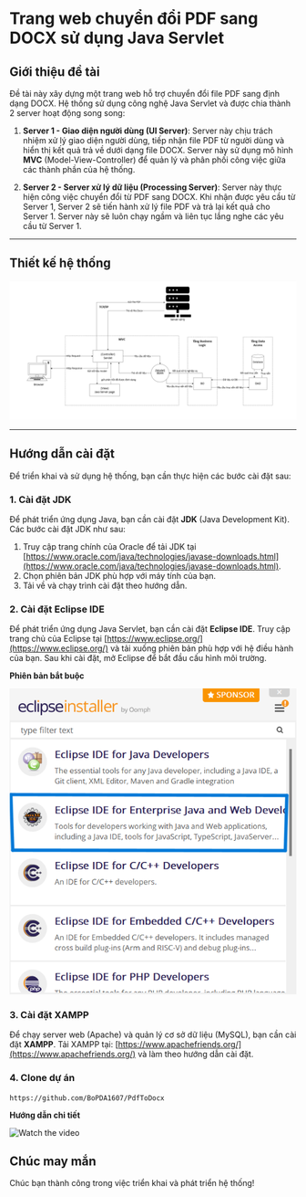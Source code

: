 # Trang web chuyển đổi PDF sang DOCX sử dụng Java Servlet

## Giới thiệu đề tài

Đề tài này xây dựng một trang web hỗ trợ chuyển đổi file PDF sang định dạng DOCX. Hệ thống sử dụng công nghệ Java Servlet và được chia thành 2 server hoạt động song song:

1. **Server 1 - Giao diện người dùng (UI Server)**: Server này chịu trách nhiệm xử lý giao diện người dùng, tiếp nhận file PDF từ người dùng và hiển thị kết quả trả về dưới dạng file DOCX. Server này sử dụng mô hình **MVC** (Model-View-Controller) để quản lý và phân phối công việc giữa các thành phần của hệ thống.

2. **Server 2 - Server xử lý dữ liệu (Processing Server)**: Server này thực hiện công việc chuyển đổi từ PDF sang DOCX. Khi nhận được yêu cầu từ Server 1, Server 2 sẽ tiến hành xử lý file PDF và trả lại kết quả cho Server 1. Server này sẽ luôn chạy ngầm và liên tục lắng nghe các yêu cầu từ Server 1.

---

## Thiết kế hệ thống

![image](./asset/image/systemArchitecture.png)

---

## Hướng dẫn cài đặt

Để triển khai và sử dụng hệ thống, bạn cần thực hiện các bước cài đặt sau:

### 1. Cài đặt JDK

Để phát triển ứng dụng Java, bạn cần cài đặt **JDK** (Java Development Kit). Các bước cài đặt JDK như sau:

1. Truy cập trang chính của Oracle để tải JDK tại [https://www.oracle.com/java/technologies/javase-downloads.html](https://www.oracle.com/java/technologies/javase-downloads.html).
2. Chọn phiên bản JDK phù hợp với máy tính của bạn.
3. Tải về và chạy trình cài đặt theo hướng dẫn. 

### 2. Cài đặt Eclipse IDE

Để phát triển ứng dụng Java Servlet, bạn cần cài đặt **Eclipse IDE**. Truy cập trang chủ của Eclipse tại [https://www.eclipse.org/](https://www.eclipse.org/) và tải xuống phiên bản phù hợp với hệ điều hành của bạn. Sau khi cài đặt, mở Eclipse để bắt đầu cấu hình môi trường.

**Phiên bản bắt buộc**

![image](./asset/image/eclipseVersion.png)

### 3. Cài đặt XAMPP

Để chạy server web (Apache) và quản lý cơ sở dữ liệu (MySQL), bạn cần cài đặt **XAMPP**. Tải XAMPP tại: [https://www.apachefriends.org/](https://www.apachefriends.org/) và làm theo hướng dẫn cài đặt.

### 4. Clone dự án

```
https://github.com/BoPDA1607/PdfToDocx
```

**Hướng dẫn chi tiết**

![Watch the video](https://youtu.be/AJlqkaTask8)

## Chúc may mắn
Chúc bạn thành công trong việc triển khai và phát triển hệ thống! 

